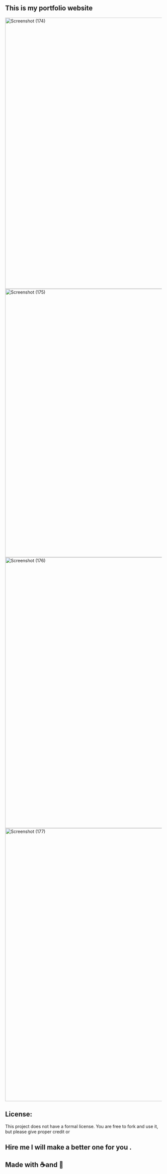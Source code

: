 ## This is my portfolio website
<img width="1894" height="869" alt="Screenshot (174)" src="https://github.com/user-attachments/assets/69b671e9-3e18-4799-8142-6d514cd2bf81" />
<img width="1866" height="860" alt="Screenshot (175)" src="https://github.com/user-attachments/assets/59f4b0d0-a1e2-4916-ac4f-469a7df02927" />
<img width="1892" height="868" alt="Screenshot (176)" src="https://github.com/user-attachments/assets/4f499e73-b1d0-4814-9791-680a44867cbc" />
<img width="1897" height="875" alt="Screenshot (177)" src="https://github.com/user-attachments/assets/b8386b57-ac44-4eba-80c2-fca04424b0ff" />

## License:
This project does not have a formal license. You are free to fork and use it, but please give proper credit or 
## Hire me I will make a better one for you .

## Made with ☕and 🥹
